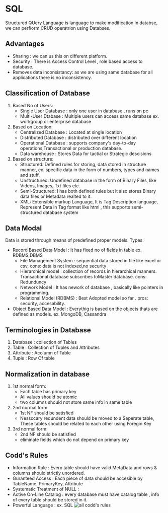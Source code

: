 # SQL
Structured QUery Language is language to make modification in databse, we can perfiorm CRUD operatrion using Databses.
## Advantages
- Sharing : we can us this on different platform.
- Security : There is Access Control Level , role based access to database.
- Removes data inconsistancy: as we are using same database for all applications there is no inconsistency.
## Classification of Database
1. Based No of Users:
   - Single User Database : only one user in database , runs on pc
   - Multi-User Dtabase : Multiple users can access same database ex. workgroup or enterprise database
2. Based on Location:
   - Centralized Database : Located at single location
   - Distributed Database : distributed over different location
   - Operational Database : supports company's day-to-day operations,Transactional or production database.
   - Data warehouse : Stores Data for tactial or Strategic descisions
3. Based on structure:
   - Structured: Defined rules for storing, data stored in structure manner, ex. specific data in the form of numbers, types and names and stuff.
   - Unstructured: Undefined database in the form of Binary Files, like Videos, Images, Txt files etc.
   - Semi-Structured: I has both defined rules but it also stores Binary data files or Metadata realted to it.
   - XML: Extensible markup Language, It is Tag Description language, Represent Data in Tag format like html , this supports semi-structured database system
## Data Modal 
Data is stored through means of predefined proper models.
   Types:
   - Record Based Data Model : It has fixed no of fields in table ex. RDBMS,DBMS
        - File Management System : sequential data stored in file like excel or csv, cons: data is not indexed,no security
        - Hierarchical model : collection of records in hierarchical manners. Transactional database subscribes toMaster database. cons: Redunduncy
        - Network Model : It has nework of database , basically like pointers in programming.
        - Relational Model (RDBMS) : Best Adopted model so far . pros: security, accesability.
   - Object Based Data Model : Everythig is based on the objects thats are defined as models. ex. MongoDB, Cassandra

## Terminologies in Database
1. Database : collection of Tables
2. Table : Collection of Tuples and Attributes
3. Attribute : Acolumn of Table
4. Tuple : Row Of table
## Normalization in database
   1. 1st normal form:
      - Each table has primary key
      - All values should be atomic
      - two columns should not store same info in same table
   2. 2nd normal form
      - 1st NF should be satisfied
      - Nessccary redundent data should be moved to a Seperate table, These tables should be related to each other using Foregin Key
   3. 3rd normal form:
      - 2nd NF should be satisfied 
      - eliminate fields which do not depend on primary key
## Codd's Rules
  - Information Rule : Every table should have valid MetaData and rows & columns should strictly unordered.
  - Guranteed Access : Each piece of data should be accesible by TableName, PrimaryKey, Attribute
  - Systematic Treatment of NULL :
  - Active On-Line Catalog : every database must have catalog table , info of every table should be stored in it.
  - Powerful Language :  ex. SQL
![all codd's rules](https://github.com/ompateldeveloper/learn-sql/assets/115335915/112ef8e4-2bfd-435f-9b9d-26f71d18ae91)

   
